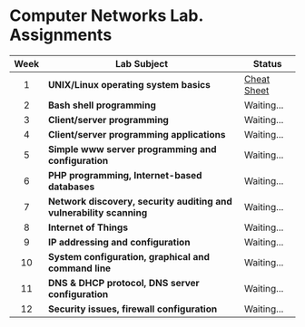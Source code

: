 # Computer Networks Lab. Assignments


| Week | Lab Subject  | Status  |
|:-:|---|---|
| 1 | **UNIX/Linux operating system basics** |[Cheat Sheet](/laboratories/lab1/Basic_Linux_commands_cheat_sheet.pdf)|
| 2 | **Bash shell programming** | Waiting... |
| 3 | **Client/server programming** | Waiting... |
| 4 | **Client/server programming applications** | Waiting... |
| 5 | **Simple www server programming and configuration** | Waiting... |
| 6 | **PHP programming, Internet-based databases** | Waiting... |
| 7 | **Network discovery, security auditing and vulnerability scanning** | Waiting... |
| 8 | **Internet of Things** | Waiting... |
| 9 | **IP addressing and configuration** | Waiting... |
| 10 | **System configuration, graphical and command line** | Waiting... |
| 11 | **DNS & DHCP protocol, DNS server configuration** | Waiting... |
| 12 | **Security issues, firewall configuration** | Waiting... |
